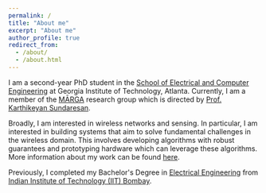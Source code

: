 ```yaml
---
permalink: /
title: "About me"
excerpt: "About me"
author_profile: true
redirect_from: 
  - /about/
  - /about.html
---
```


I am a second-year PhD student in the [School of Electrical and Computer Engineering](https://ece.gatech.edu/) at Georgia Institute of Technology, Atlanta. Currently, I am a member of the [MĀRGA](https://marga.ece.gatech.edu/) research group which is directed by [Prof. Karthikeyan Sundaresan](https://karthik.ece.gatech.edu/).

Broadly, I am interested in wireless networks and sensing. In particular, I am interested in building systems that aim to solve fundamental challenges in the wireless domain. This involves developing algorithms with robust guarantees and prototyping hardware which can leverage these algorithms. More information about my work can be found [here](/research/). 

Previously, I completed my Bachelor's Degree in [Electrical Engineering](https://www.ee.iitb.ac.in/web/index.php) from [Indian Institute of Technology (IIT) Bombay](https://www.iitb.ac.in/).